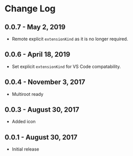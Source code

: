 # Change Log

## 0.0.7 - May 2, 2019
- Remote explicit `extensionKind` as it is no longer required.

## 0.0.6 - April 18, 2019
- Set explicit `extensionKind` for VS Code compatability.

## 0.0.4 - November 3, 2017
- Multiroot ready

## 0.0.3 - August 30, 2017
- Added icon

## 0.0.1 - August 30, 2017
- Initial release